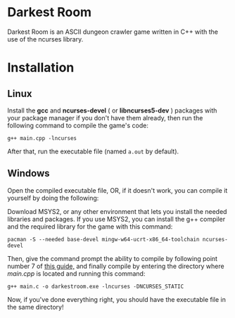 # Darkest Room
Darkest Room is an ASCII dungeon crawler game written in C++ with the use of the ncurses library.

# Installation

## Linux

Install the **gcc** and **ncurses-devel** ( or **libncurses5-dev** ) packages with your package manager if you don't have them already, then run the following command to compile the game's code: 

`g++ main.cpp -lncurses`

After that, run the executable file (named `a.out` by default).

## Windows

Open the compiled executable file, OR, if it doesn't work, you can compile it yourself by doing the following:

Download MSYS2, or any other environment that lets you install the needed libraries and packages.
If you use MSYS2, you can install the g++ compiler and the required library for the game with this command:

`pacman -S --needed base-devel mingw-w64-ucrt-x86_64-toolchain ncurses-devel`

Then, give the command prompt the ability to compile by following point number 7 of [this guide,](https://code.visualstudio.com/docs/cpp/config-mingw#_prerequisites)
and finally compile by entering the directory where *main.cpp* is located and running this command:

`g++ main.c -o darkestroom.exe -lncurses -DNCURSES_STATIC`

Now, if you've done everything right, you should have the executable file in the same directory!
